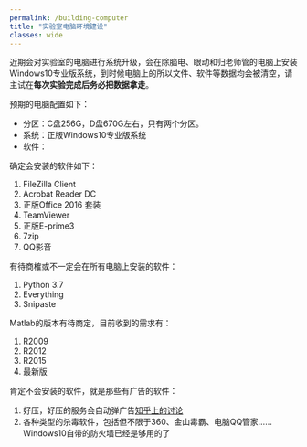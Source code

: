 ```yaml
---
permalink: /building-computer
title: "实验室电脑环境建设"
classes: wide
---
```


近期会对实验室的电脑进行系统升级，会在除脑电、眼动和归老师管的电脑上安装Windows10专业版系统，到时候电脑上的所以文件、软件等数据均会被清空，请主试在**每次实验完成后务必把数据拿走**。

预期的电脑配置如下：
- 分区：C盘256G，D盘670G左右，只有两个分区。
- 系统：正版Windows10专业版系统
- 软件：



确定会安装的软件如下：

1. FileZilla Client
2. Acrobat Reader DC
3. 正版Office 2016 套装
4. TeamViewer
5. 正版E-prime3
6. 7zip
7. QQ影音

有待商榷或不一定会在所有电脑上安装的软件：

1. Python 3.7
2. Everything
3. Snipaste

Matlab的版本有待商定，目前收到的需求有：

1. R2009
2. R2012
3. R2015
4. 最新版

肯定不会安装的软件，就是那些有广告的软件：

1. 好压，好压的服务会自动弹广告[知乎上的讨论](https://www.zhihu.com/question/29789105)
2. 各种类型的杀毒软件，包括但不限于360、金山毒霸、电脑QQ管家……Windows10自带的防火墙已经是够用的了
